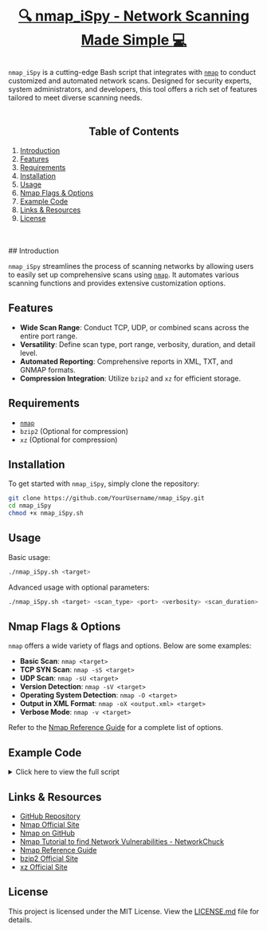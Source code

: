 <h1 align="center">

  [:mag: nmap_iSpy - Network Scanning Made Simple :computer:](https://github.com/TreadSoftly/Projects/blob/main/NmapScanner.sh)
</h1>

`nmap_iSpy` is a cutting-edge Bash script that integrates with [`nmap`](https://github.com/nmap/nmap) to conduct customized and automated network scans. Designed for security experts, system administrators, and developers, this tool offers a rich set of features tailored to meet diverse scanning needs.
<br>
<br>


<h2 align="center">
  Table of Contents
</h2>

<p align="center">

1. [Introduction](#introduction)
2. [Features](#features)
3. [Requirements](#requirements)
4. [Installation](#installation)
5. [Usage](#usage)
6. [Nmap Flags & Options](#nmap-flags--options)
7. [Example Code](#example-code)
8. [Links & Resources](#links--resources)
9. [License](#license)

</p>
<br>
<br>
## Introduction

`nmap_iSpy` streamlines the process of scanning networks by allowing users to easily set up comprehensive scans using [`nmap`](https://github.com/nmap/nmap). It automates various scanning functions and provides extensive customization options.

## Features

- **Wide Scan Range**: Conduct TCP, UDP, or combined scans across the entire port range.
- **Versatility**: Define scan type, port range, verbosity, duration, and detail level.
- **Automated Reporting**: Comprehensive reports in XML, TXT, and GNMAP formats.
- **Compression Integration**: Utilize `bzip2` and `xz` for efficient storage.

## Requirements

- [`nmap`](https://github.com/nmap/nmap)
- `bzip2` (Optional for compression)
- `xz` (Optional for compression)

## Installation

To get started with `nmap_iSpy`, simply clone the repository:

```bash
git clone https://github.com/YourUsername/nmap_iSpy.git
cd nmap_iSpy
chmod +x nmap_iSpy.sh
```

## Usage

Basic usage:

```bash
./nmap_iSpy.sh <target>
```

Advanced usage with optional parameters:

```bash
./nmap_iSpy.sh <target> <scan_type> <port> <verbosity> <scan_duration> <scan_detail>
```

## Nmap Flags & Options

`nmap` offers a wide variety of flags and options. Below are some examples:

- **Basic Scan**: `nmap <target>`
- **TCP SYN Scan**: `nmap -sS <target>`
- **UDP Scan**: `nmap -sU <target>`
- **Version Detection**: `nmap -sV <target>`
- **Operating System Detection**: `nmap -O <target>`
- **Output in XML Format**: `nmap -oX <output.xml> <target>`
- **Verbose Mode**: `nmap -v <target>`

Refer to the [Nmap Reference Guide](https://nmap.org/book/man.html) for a complete list of options.

## Example Code

<details>
<summary>Click here to view the full script</summary>

```bash
#!/bin/bash
# Your entire script code...
```

</details>

## Links & Resources

- [GitHub Repository](https://github.com/YourUsername/nmap_iSpy)
- [Nmap Official Site](https://nmap.org)
- [Nmap on GitHub](https://github.com/nmap/nmap)
- [Nmap Tutorial to find Network Vulnerabilities - NetworkChuck](https://youtu.be/4t4kBkMsDbQ)
- [Nmap Reference Guide](https://nmap.org/book/man.html)
- [bzip2 Official Site](http://www.bzip.org)
- [xz Official Site](https://tukaani.org/xz/)

## License

This project is licensed under the MIT License. View the [LICENSE.md](LICENSE.md) file for details.
